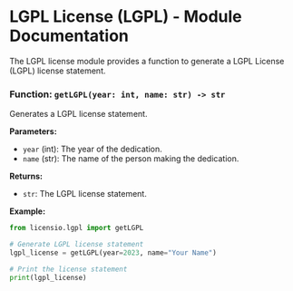 # LGPL License (LGPL) - Module Documentation

The LGPL license module provides a function to generate a LGPL License (LGPL) license statement.

### Function: `getLGPL(year: int, name: str) -> str`

Generates a LGPL license statement.

**Parameters:**

- `year` (int): The year of the dedication.
- `name` (str): The name of the person making the dedication.

**Returns:**

- `str`: The LGPL license statement.

**Example:**

```python
from licensio.lgpl import getLGPL

# Generate LGPL license statement
lgpl_license = getLGPL(year=2023, name="Your Name")

# Print the license statement
print(lgpl_license)
```